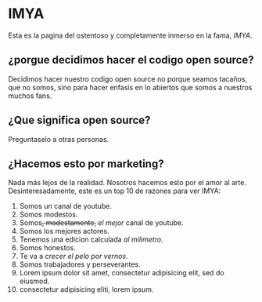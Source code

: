 # IMYA
Esta es la pagina del ostentoso y completamente inmerso en la fama, _IMYA_.

## ¿porgue decidimos hacer el codigo open source?
Decidimos hacer nuestro codigo open source no porque seamos tacaños, que no
somos, sino para hacer enfasis en lo abiertos que somos a nuestros muchos fans.

## ¿Que significa open source?
Preguntaselo a otras personas.

## ¿Hacemos esto por marketing?
Nada más lejos de la realidad. Nosotros hacemos esto por el amor al arte.
Desinteresadamente, este es un top 10 de razones para ver IMYA:
1. Somos un canal de youtube.
2. Somos modestos.
3. Somos~~, modestamente,~~ _el mejor_ canal de youtube.
4. Somos los mejores actores.
5. Tenemos una edicion calculada _al milimetro_.
6. Somos honestos.
7. Te va a _crecer el pelo por vernos_.
8. Somos trabajadores y perseverantes.
9. Lorem ipsum dolor sit amet, consectetur adipisicing elit, sed do eiusmod.
10. consectetur adipisicing eliti, lorem ipsum.
